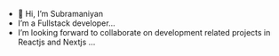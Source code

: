 - 👋 Hi, I’m Subramaniyan 
-  I’m a Fullstack developer...
-  I’m looking forward to collaborate on development related projects in Reactjs and Nextjs ...

<!---
Macky151203/Macky151203 is a ✨ special ✨ repository because its `README.md` (this file) appears on your GitHub profile.
You can click the Preview link to take a look at your changes.
--->
